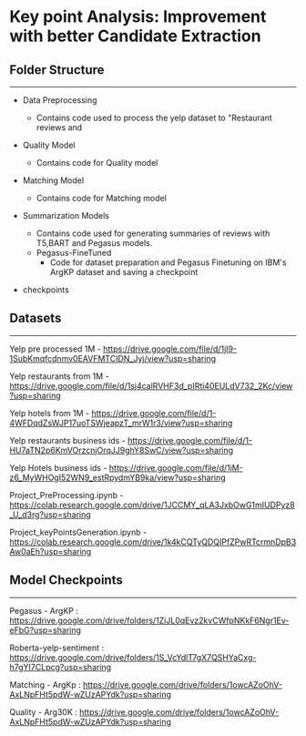 # Key point Analysis: Improvement with better Candidate Extraction

## Folder Structure
------

- Data Preprocessing
  - Contains code used to process the yelp dataset to "Restaurant reviews and 

- Quality Model
   - Contains code for Quality model

- Matching Model
  - Contains code for Matching model

- Summarization Models
  - Contains code used for generating summaries of reviews with T5,BART and Pegasus models.
  - Pegasus-FineTuned
    - Code for dataset preparation and Pegasus Finetuning on IBM's ArgKP dataset and saving a checkpoint


- checkpoints


## Datasets
------

Yelp pre processed 1M - https://drive.google.com/file/d/1jI9-1SubKmqfcdnmv0EAVFMTCIDN_Jyj/view?usp=sharing

Yelp restaurants from 1M - 
https://drive.google.com/file/d/1sj4calRVHF3d_pIRti40EULdV732_2Kc/view?usp=sharing

Yelp hotels from 1M - 
https://drive.google.com/file/d/1-4WFDqdZsWJP17uoTSWjeapzT_mrW1r3/view?usp=sharing


Yelp restaurants business ids - 
https://drive.google.com/file/d/1-HU7aTN2p6KmVOrzcnjOrqJJ9ghY8SwC/view?usp=sharing

Yelp Hotels business ids - 
https://drive.google.com/file/d/1jM-z6_MyWHOgI52WN9_estRpydmYB9ka/view?usp=sharing



Project_PreProcessing.ipynb - 
https://colab.research.google.com/drive/1JCCMY_qLA3JxbOwG1mIUDPyz8_U_d3rg?usp=sharing

Project_keyPointsGeneration.ipynb -
https://colab.research.google.com/drive/1k4kCQTyQDQIPfZPwRTcrmnDpB3Aw0aEh?usp=sharing


## Model Checkpoints
------
Pegasus - ArgKP : https://drive.google.com/drive/folders/1ZiJL0qEvz2kvCWfpNKkF6Ngr1Ev-eFbG?usp=sharing

Roberta-yelp-sentiment : https://drive.google.com/drive/folders/1S_VcYdlT7gX7QSHYaCxg-h7gYI7CLpcg?usp=sharing

Matching - ArgKp : https://drive.google.com/drive/folders/1owcAZoOhV-AxLNpFHt5pdW-wZUzAPYdk?usp=sharing

Quality - Arg30K : https://drive.google.com/drive/folders/1owcAZoOhV-AxLNpFHt5pdW-wZUzAPYdk?usp=sharing

